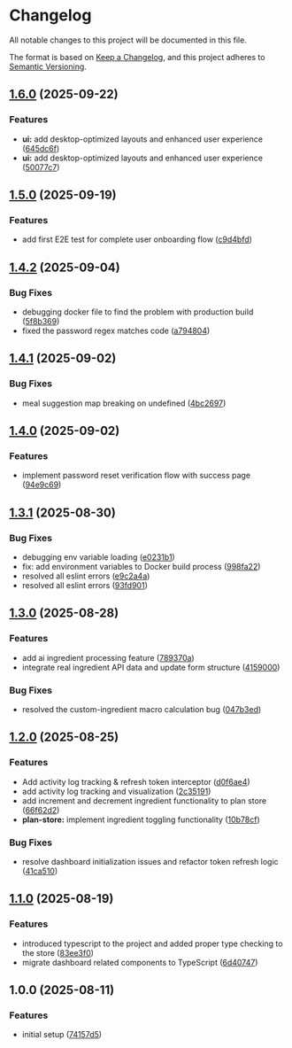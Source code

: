 # Changelog

All notable changes to this project will be documented in this file.

The format is based on [Keep a Changelog](https://keepachangelog.com/en/1.0.0/),
and this project adheres to [Semantic Versioning](https://semver.org/spec/v2.0.0.html).

## [1.6.0](https://github.com/chikrice/chikrice-user-frontend/compare/v1.5.0...v1.6.0) (2025-09-22)


### Features

* **ui:** add desktop-optimized layouts and enhanced user experience ([645dc6f](https://github.com/chikrice/chikrice-user-frontend/commit/645dc6fb8862d37592fdc362aa68ed63456ce387))
* **ui:** add desktop-optimized layouts and enhanced user experience ([50077c7](https://github.com/chikrice/chikrice-user-frontend/commit/50077c7d6f232c15760dfff4d9513cfee6b3d9cb))

## [1.5.0](https://github.com/chikrice/chikrice-user-frontend/compare/v1.4.2...v1.5.0) (2025-09-19)


### Features

* add first E2E test for complete user onboarding flow ([c9d4bfd](https://github.com/chikrice/chikrice-user-frontend/commit/c9d4bfd2c6b43afcc1ffc2669469876a92ce8503))

## [1.4.2](https://github.com/chikrice/chikrice-user-frontend/compare/v1.4.1...v1.4.2) (2025-09-04)


### Bug Fixes

* debugging docker file to find the problem with production build ([5f8b369](https://github.com/chikrice/chikrice-user-frontend/commit/5f8b369c6c498b9f23fd37514e1f49510480f9a1))
* fixed the password regex matches code ([a794804](https://github.com/chikrice/chikrice-user-frontend/commit/a794804ce65b08047932cdc324ea15709b9c0e2b))

## [1.4.1](https://github.com/chikrice/chikrice-user-frontend/compare/v1.4.0...v1.4.1) (2025-09-02)


### Bug Fixes

* meal suggestion map breaking on undefined ([4bc2697](https://github.com/chikrice/chikrice-user-frontend/commit/4bc2697e3146c80994c3de5b761b9c25e727af1b))

## [1.4.0](https://github.com/chikrice/chikrice-user-frontend/compare/v1.3.1...v1.4.0) (2025-09-02)


### Features

* implement password reset verification flow with success page ([94e9c69](https://github.com/chikrice/chikrice-user-frontend/commit/94e9c69f0be806aea553b7d46e4a7f9209e78d2e))

## [1.3.1](https://github.com/chikrice/chikrice-user-frontend/compare/v1.3.0...v1.3.1) (2025-08-30)


### Bug Fixes

* debugging env variable loading ([e0231b1](https://github.com/chikrice/chikrice-user-frontend/commit/e0231b137e67dd88265a920075b1c120f6621f8f))
* fix: add environment variables to Docker build process ([998fa22](https://github.com/chikrice/chikrice-user-frontend/commit/998fa2251c73bfba565c03c067d7537a243cd8d0))
* resolved all eslint errors ([e9c2a4a](https://github.com/chikrice/chikrice-user-frontend/commit/e9c2a4a596ddce7d18f78b57ca190b44600cfdc8))
* resolved all eslint errors ([93fd901](https://github.com/chikrice/chikrice-user-frontend/commit/93fd901ed6d9318ecb231ca3a8a9aecb2743295b))

## [1.3.0](https://github.com/chikrice/chikrice-user-frontend/compare/v1.2.0...v1.3.0) (2025-08-28)


### Features

* add ai ingredient processing feature ([789370a](https://github.com/chikrice/chikrice-user-frontend/commit/789370a9a31a5138e6efc81d43d4c928a858c992))
* integrate real ingredient API data and update form structure ([4159000](https://github.com/chikrice/chikrice-user-frontend/commit/4159000a6ebdf644ec0adc07f95d1ec13a505486))


### Bug Fixes

* resolved the custom-ingredient macro calculation bug ([047b3ed](https://github.com/chikrice/chikrice-user-frontend/commit/047b3ed938aa61a41aaacd45106486147d690d9a))

## [1.2.0](https://github.com/chikrice/chikrice-user-frontend/compare/v1.1.0...v1.2.0) (2025-08-25)


### Features

* Add activity log tracking & refresh token interceptor ([d0f6ae4](https://github.com/chikrice/chikrice-user-frontend/commit/d0f6ae495dc652ddce1803e64b17e3799c148cf4))
* add activity log tracking and visualization ([2c35191](https://github.com/chikrice/chikrice-user-frontend/commit/2c35191f6a66eeaf4a33ae8f284bea6d43fe8687))
* add increment and decrement ingredient functionality to plan store ([66f62d2](https://github.com/chikrice/chikrice-user-frontend/commit/66f62d2b86e7c68990cb183a21e79e018373ab7b))
* **plan-store:** implement ingredient toggling functionality ([10b78cf](https://github.com/chikrice/chikrice-user-frontend/commit/10b78cf50f3f69851b92e499033297cfe34e31b6))


### Bug Fixes

* resolve dashboard initialization issues and refactor token refresh logic ([41ca510](https://github.com/chikrice/chikrice-user-frontend/commit/41ca510fa0a50d25998f5843a5fad895a809fdbb))

## [1.1.0](https://github.com/chikrice/chikrice-user-frontend/compare/v1.0.0...v1.1.0) (2025-08-19)


### Features

* introduced typescript to the project and added proper type checking to the store ([83ee3f0](https://github.com/chikrice/chikrice-user-frontend/commit/83ee3f0654ab48ef3b068ecbea34fecc695bcc4d))
* migrate dashboard related components to TypeScript ([6d40747](https://github.com/chikrice/chikrice-user-frontend/commit/6d40747c840370ff5e1f133d22d038d109c31406))

## 1.0.0 (2025-08-11)


### Features

* initial setup ([74157d5](https://github.com/chikrice/chikrice-user-frontend/commit/74157d51d0ce2a8e0e39c1daf169bfe73ead0ac8))
